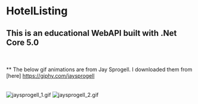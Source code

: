 # HotelListing
## This is an educational WebAPI built with .Net Core 5.0
<br><br>** The below gif animations are from Jay Sprogell. I downloaded them from [here] https://giphy.com/jaysprogell
<br><br><br>
![jaysprogell_1.gif](jaysprogell_1.gif "Jay Sprogell") ![jaysprogell_2.gif](jaysprogell_2.gif "Jay Sprogell")
